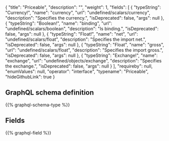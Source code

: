 {
  "title": "Priceable",
  "description": "",
  "weight": 1,
  "fields": [
    {
      "typeString": "Currency!",
      "name": "currency",
      "url": "undefined/scalars/currency",
      "description": "Specifies the currency.",
      "isDeprecated": false,
      "args": null
    },
    {
      "typeString": "Boolean!",
      "name": "binding",
      "url": "undefined/scalars/boolean",
      "description": "Is binding.",
      "isDeprecated": false,
      "args": null
    },
    {
      "typeString": "Float!",
      "name": "net",
      "url": "undefined/scalars/float",
      "description": "Specifies the import net.",
      "isDeprecated": false,
      "args": null
    },
    {
      "typeString": "Float",
      "name": "gross",
      "url": "undefined/scalars/float",
      "description": "Specifies the import gross.",
      "isDeprecated": false,
      "args": null
    },
    {
      "typeString": "Exchange!",
      "name": "exchange",
      "url": "undefined/objects/exchange",
      "description": "Specifies the exchange.",
      "isDeprecated": false,
      "args": null
    }
  ],
  "requireby": null,
  "enumValues": null,
  "operator": "interface",
  "typename": "Priceable",
  "hideGithubLink": true
}
## GraphQL schema definition

{{% graphql-schema-type %}}

## Fields

{{% graphql-field %}}
